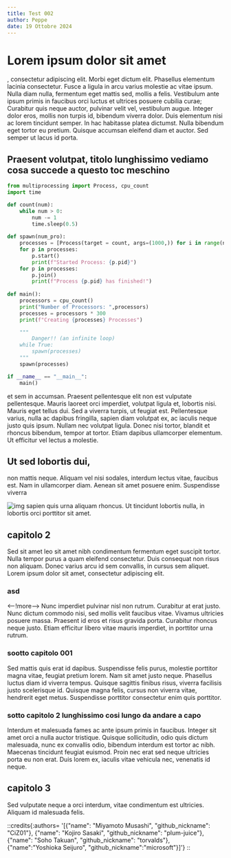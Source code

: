 ```yaml
---
title: Test 002
author: Peppe 
date: 19 Ottobre 2024
---
```


# Lorem ipsum dolor sit amet

, consectetur adipiscing elit. Morbi eget dictum elit. Phasellus elementum lacinia consectetur. Fusce a ligula in arcu varius molestie ac vitae ipsum. Nulla diam nulla, fermentum eget mattis sed, mollis a felis. Vestibulum ante ipsum primis in faucibus orci luctus et ultrices posuere cubilia curae; Curabitur quis neque auctor, pulvinar velit vel, vestibulum augue. Integer dolor eros, mollis non turpis id, bibendum viverra dolor. Duis elementum nisi ac lorem tincidunt semper. In hac habitasse platea dictumst. Nulla bibendum eget tortor eu pretium. Quisque accumsan eleifend diam et auctor. Sed semper ut lacus id porta.

## Praesent volutpat, titolo lunghissimo vediamo cosa succede a questo toc meschino

```python
from multiprocessing import Process, cpu_count
import time

def count(num):
    while num > 0:
        num -= 1
        time.sleep(0.5)
        
def spawn(num_pro):
    processes = [Process(target = count, args=(1000,)) for i in range(num_pro)]
    for p in processes:
        p.start()
        print(f"Started Process: {p.pid}")
    for p in processes:
        p.join()
        print(f"Process {p.pid} has finished!")
        
def main():
    processors = cpu_count()
    print("Number of Processors: ",processors)
    processes = processors * 300
    print(f"Creating {processes} Processes")

    """
        Danger!! (an infinite loop)
    while True:
        spawn(processes)    
    """
    spawn(processes)

if __name__ == "__main__":
    main()
```

et sem in accumsan. Praesent pellentesque elit non est vulputate pellentesque. Mauris laoreet orci imperdiet, volutpat ligula et, lobortis nisi. Mauris eget tellus dui. Sed a viverra turpis, ut feugiat est. Pellentesque varius, nulla ac dapibus fringilla, sapien diam volutpat ex, ac iaculis neque justo quis ipsum. Nullam nec volutpat ligula. Donec nisi tortor, blandit et rhoncus bibendum, tempor at tortor. Etiam dapibus ullamcorper elementum. Ut efficitur vel lectus a molestie.

## Ut sed lobortis dui,


 non mattis neque. Aliquam vel nisi sodales, interdum lectus vitae, faucibus est. Nam in ullamcorper diam. Aenean sit amet posuere enim. Suspendisse viverra 
 
![img](https://cataas.com/cat )
 sapien quis urna aliquam rhoncus. Ut tincidunt lobortis nulla, in lobortis orci porttitor sit amet. 
 ## capitolo 2
 Sed sit amet leo sit amet nibh condimentum fermentum eget suscipit tortor. Nulla tempor purus a quam eleifend consectetur. Duis consequat non risus non aliquam. Donec varius arcu id sem convallis, in cursus sem aliquet. Lorem ipsum dolor sit amet, consectetur adipiscing elit.
### asd
<--!more-->
Nunc imperdiet pulvinar nisl non rutrum. Curabitur at erat justo. Nunc dictum commodo nisi, sed mollis velit faucibus vitae. Vivamus ultricies posuere massa. Praesent id eros et risus gravida porta. Curabitur rhoncus neque justo. Etiam efficitur libero vitae mauris imperdiet, in porttitor urna rutrum.


### sootto capitolo 001
Sed mattis quis erat id dapibus. Suspendisse felis purus, molestie porttitor magna vitae, feugiat pretium lorem. Nam sit amet justo neque. Phasellus luctus diam id viverra tempus. Quisque sagittis finibus risus, viverra facilisis justo scelerisque id. Quisque magna felis, cursus non viverra vitae, hendrerit eget metus. Suspendisse porttitor consectetur enim quis porttitor. 

### sotto capitolo 2 lunghissimo cosi lungo da andare a capo
Interdum et malesuada fames ac ante ipsum primis in faucibus. Integer sit amet orci a nulla auctor tristique. Quisque sollicitudin, odio quis dictum malesuada, nunc ex convallis odio, bibendum interdum est tortor ac nibh. Maecenas tincidunt feugiat euismod. Proin nec erat sed neque ultricies porta eu non erat. Duis lorem ex, iaculis vitae vehicula nec, venenatis id neque. 

## capitolo 3 
Sed vulputate neque a orci interdum, vitae condimentum est ultricies. Aliquam id malesuada felis.

::credits{:authors= '[{"name": "Miyamoto Musashi", "github_nickname": "CiZ01"}, {"name": "Kojiro Sasaki", "github_nickname": "plum-juice"}, {"name": "Soho Takuan", "github_nickname": "torvalds"}, {"name":"Yoshioka Seijuro", "github_nickname":"microsoft"}]'}
::